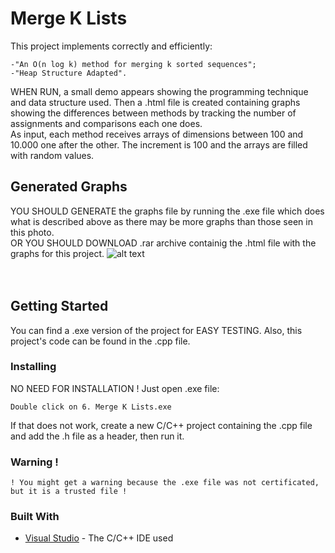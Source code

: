 # Merge K Lists
This project implements correctly and efficiently:
```
-"An O(n log k) method for merging k sorted sequences";
-"Heap Structure Adapted".
```
WHEN RUN, a small demo appears showing the programming technique and data structure used. Then a .html file is created containing graphs showing the differences between methods by tracking the number of assignments and comparisons each one does.<br/>
As input, each method receives arrays of dimensions between 100 and 10.000 one after the other. The increment is 100 and the arrays are filled with random values.

## Generated Graphs
YOU SHOULD GENERATE the graphs file by running the .exe file which does what is described above as there may be more graphs than those seen in this photo.<br/>
OR YOU SHOULD DOWNLOAD .rar archive containig the .html file with the graphs for this project.
![alt text](https://github.com/DanutGavrus/Photos/blob/master/1.%20Heap%20Build.png)<br/><br/><br/>

## Getting Started
You can find a .exe version of the project for EASY TESTING. Also, this project's code can be found in the .cpp file.

### Installing
NO NEED FOR INSTALLATION !
Just open .exe file:
```
Double click on 6. Merge K Lists.exe
```
If that does not work, create a new C/C++ project containing the .cpp file and add the .h file as a header, then run it.

### Warning !
```
! You might get a warning because the .exe file was not certificated, but it is a trusted file !
```

### Built With
* [Visual Studio](https://visualstudio.microsoft.com/) - The C/C++ IDE used